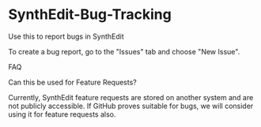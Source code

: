 # SynthEdit-Bug-Tracking
Use this to report bugs in SynthEdit

To create a bug report, go to the "Issues" tab and choose "New Issue".


FAQ

Can this be used for Feature Requests?

Currently, SynthEdit feature requests are stored on another system and are not publicly accessible. If GitHub proves suitable for bugs, we will consider using it for feature requests also.
